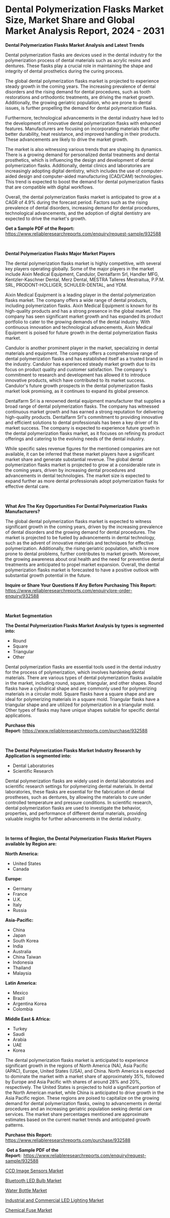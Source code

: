 <p><h1>Dental Polymerization Flasks Market Size, Market Share and Global Market Analysis Report, 2024 - 2031</h1></p><p><strong>Dental Polymerization Flasks Market Analysis and Latest Trends</strong></p>
<p><p>Dental polymerization flasks are devices used in the dental industry for the polymerization process of dental materials such as acrylic resins and dentures. These flasks play a crucial role in maintaining the shape and integrity of dental prosthetics during the curing process.</p><p>The global dental polymerization flasks market is projected to experience steady growth in the coming years. The increasing prevalence of dental disorders and the rising demand for dental procedures, such as tooth restorations and orthodontic treatments, are driving the market growth. Additionally, the growing geriatric population, who are prone to dental issues, is further propelling the demand for dental polymerization flasks.</p><p>Furthermore, technological advancements in the dental industry have led to the development of innovative dental polymerization flasks with enhanced features. Manufacturers are focusing on incorporating materials that offer better durability, heat resistance, and improved handling in their products. These advancements are likely to drive the market growth.</p><p>The market is also witnessing various trends that are shaping its dynamics. There is a growing demand for personalized dental treatments and dental prosthetics, which is influencing the design and development of dental polymerization flasks. Additionally, dental clinics and laboratories are increasingly adopting digital dentistry, which includes the use of computer-aided design and computer-aided manufacturing (CAD/CAM) technologies. This trend is expected to boost the demand for dental polymerization flasks that are compatible with digital workflows.</p><p>Overall, the dental polymerization flasks market is anticipated to grow at a CAGR of 4.9% during the forecast period. Factors such as the rising prevalence of dental disorders, increasing demand for dental procedures, technological advancements, and the adoption of digital dentistry are expected to drive the market's growth.</p></p>
<p><strong>Get a Sample PDF of the Report:&nbsp;</strong> <a href="https://www.reliableresearchreports.com/enquiry/request-sample/932588">https://www.reliableresearchreports.com/enquiry/request-sample/932588</a></p>
<p>&nbsp;</p>
<p><strong>Dental Polymerization Flasks Major Market Players</strong></p>
<p><p>The dental polymerization flasks market is highly competitive, with several key players operating globally. Some of the major players in the market include Aixin Medical Equipment, Candulor, Dentalfarm Srl, Handler MFG, Kentzler-Kaschner Dental, Merz Dental, MESTRA Talleres Mestraitua, P.P.M. SRL, PRODONT-HOLLIGER, SCHULER-DENTAL, and YDM.</p><p>Aixin Medical Equipment is a leading player in the dental polymerization flasks market. The company offers a wide range of dental products, including polymerization flasks. Aixin Medical Equipment is known for its high-quality products and has a strong presence in the global market. The company has seen significant market growth and has expanded its product portfolio to cater to the growing demands of the dental industry. With continuous innovation and technological advancements, Aixin Medical Equipment is poised for future growth in the dental polymerization flasks market.</p><p>Candulor is another prominent player in the market, specializing in dental materials and equipment. The company offers a comprehensive range of dental polymerization flasks and has established itself as a trusted brand in the industry. Candulor has experienced steady market growth due to its focus on product quality and customer satisfaction. The company's commitment to research and development has allowed it to introduce innovative products, which have contributed to its market success. Candulor's future growth prospects in the dental polymerization flasks market look promising, as it continues to expand its global presence.</p><p>Dentalfarm Srl is a renowned dental equipment manufacturer that supplies a broad range of dental polymerization flasks. The company has witnessed continuous market growth and has earned a strong reputation for delivering high-quality products. Dentalfarm Srl's commitment to providing innovative and efficient solutions to dental professionals has been a key driver of its market success. The company is expected to experience future growth in the dental polymerization flasks market, as it focuses on refining its product offerings and catering to the evolving needs of the dental industry.</p><p>While specific sales revenue figures for the mentioned companies are not available, it can be inferred that these market players have a significant market share and generate substantial revenue. The global dental polymerization flasks market is projected to grow at a considerable rate in the coming years, driven by increasing dental procedures and advancements in dental technologies. The market size is expected to expand further as more dental professionals adopt polymerization flasks for effective dental care.</p></p>
<p>&nbsp;</p>
<p><strong>What Are The Key Opportunities For Dental Polymerization Flasks Manufacturers?</strong></p>
<p><p>The global dental polymerization flasks market is expected to witness significant growth in the coming years, driven by the increasing prevalence of dental disorders and the growing demand for dental procedures. The market is projected to be fueled by advancements in dental technology, such as the advent of innovative materials and techniques for effective polymerization. Additionally, the rising geriatric population, which is more prone to dental problems, further contributes to market growth. Moreover, the growing awareness about oral health and the need for preventive dental treatments are anticipated to propel market expansion. Overall, the dental polymerization flasks market is forecasted to have a positive outlook with substantial growth potential in the future.</p></p>
<p><strong>Inquire or Share Your Questions If Any Before Purchasing This Report:</strong> <a href="https://www.reliableresearchreports.com/enquiry/pre-order-enquiry/932588">https://www.reliableresearchreports.com/enquiry/pre-order-enquiry/932588</a></p>
<p>&nbsp;</p>
<p><strong>Market Segmentation</strong></p>
<p><strong>The Dental Polymerization Flasks Market Analysis by types is segmented into:</strong></p>
<p><ul><li>Round</li><li>Square</li><li>Triangular</li><li>Other</li></ul></p>
<p><p>Dental polymerization flasks are essential tools used in the dental industry for the process of polymerization, which involves hardening dental materials. There are various types of dental polymerization flasks available in the market, including round, square, triangular, and other shapes. Round flasks have a cylindrical shape and are commonly used for polymerizing materials in a circular mold. Square flasks have a square shape and are ideal for polymerizing materials in a square mold. Triangular flasks have a triangular shape and are utilized for polymerization in a triangular mold. Other types of flasks may have unique shapes suitable for specific dental applications.</p></p>
<p><strong>Purchase this Report:&nbsp;</strong><a href="https://www.reliableresearchreports.com/purchase/932588">https://www.reliableresearchreports.com/purchase/932588</a></p>
<p>&nbsp;</p>
<p><strong>The Dental Polymerization Flasks Market Industry Research by Application is segmented into:</strong></p>
<p><ul><li>Dental Laboratories</li><li>Scientific Research</li></ul></p>
<p><p>Dental polymerization flasks are widely used in dental laboratories and scientific research settings for polymerizing dental materials. In dental laboratories, these flasks are essential for the fabrication of dental prostheses, such as dentures, by allowing the materials to cure under controlled temperature and pressure conditions. In scientific research, dental polymerization flasks are used to investigate the behavior, properties, and performance of different dental materials, providing valuable insights for further advancements in the dental industry.</p></p>
<p>&nbsp;</p>
<p><strong>In terms of Region, the Dental Polymerization Flasks Market Players available by Region are:</strong></p>
<p>
    <p> <strong> North America: </strong>
        <ul>
            <li>United States</li>
            <li>Canada</li>
        </ul>
        </p> 
    <p> <strong> Europe: </strong>
        <ul>
            <li>Germany</li>
            <li>France</li>
            <li>U.K.</li>
            <li>Italy</li>
            <li>Russia</li>
        </ul>
        </p> 
    <p> <strong> Asia-Pacific: </strong>
        <ul>
            <li>China</li>
            <li>Japan</li>
            <li>South Korea</li>
            <li>India</li>
            <li>Australia</li>
            <li>China Taiwan</li>
            <li>Indonesia</li>
            <li>Thailand</li>
            <li>Malaysia</li>
        </ul>
        </p> 
    <p> <strong> Latin America: </strong>
        <ul>
            <li>Mexico</li>
            <li>Brazil</li>
            <li>Argentina Korea</li>
            <li>Colombia</li>
        </ul>
        </p> 
    <p> <strong> Middle East & Africa: </strong>
        <ul>
            <li>Turkey</li>
            <li>Saudi</li>
            <li>Arabia</li>
            <li>UAE</li>
            <li>Korea</li>
        </ul>
    </p>
    </p>
<p><p>The dental polymerization flasks market is anticipated to experience significant growth in the regions of North America (NA), Asia Pacific (APAC), Europe, United States (USA), and China. North America is expected to dominate the market with a market share of approximately 35%, followed by Europe and Asia Pacific with shares of around 28% and 20%, respectively. The United States is projected to hold a significant portion of the North American market, while China is anticipated to drive growth in the Asia Pacific region. These regions are poised to capitalize on the growing demand for dental polymerization flasks, owing to advancements in dental procedures and an increasing geriatric population seeking dental care services. The market share percentages mentioned are approximate estimates based on the current market trends and anticipated growth patterns.</p></p>
<p><strong>Purchase this Report: </strong><a href="https://www.reliableresearchreports.com/purchase/932588">https://www.reliableresearchreports.com/purchase/932588</a></p>
<p>&nbsp;<strong>Get a Sample PDF of the Report:&nbsp;&nbsp;</strong><a href="https://www.reliableresearchreports.com/enquiry/request-sample/932588">https://www.reliableresearchreports.com/enquiry/request-sample/932588</a></p>
<p><strong></strong></p>
<p><p><a href="https://medium.com/@megancarr666/ccd-image-sensors-market-exploring-market-share-market-trends-and-future-growth-b73458dcd41d">CCD Image Sensors Market</a></p><p><a href="https://medium.com/@megancarr666/bluetooth-led-bulb-market-furnishes-information-on-market-share-market-trends-and-market-growth-e1d56b2616f7">Bluetooth LED Bulb Market</a></p><p><a href="https://medium.com/@josepayne1985/water-bottle-market-research-report-its-history-and-forecast-2024-to-2031-7f1a5716c021">Water Bottle Market</a></p><p><a href="https://medium.com/p/680adbe445ca/edit">Industrial and Commercial LED Lighting Market</a></p><p><a href="https://medium.com/@megancarr666/chemical-fuse-market-size-and-market-trends-complete-industry-overview-2024-to-2031-1cd2e340fddd">Chemical Fuse Market</a></p></p>